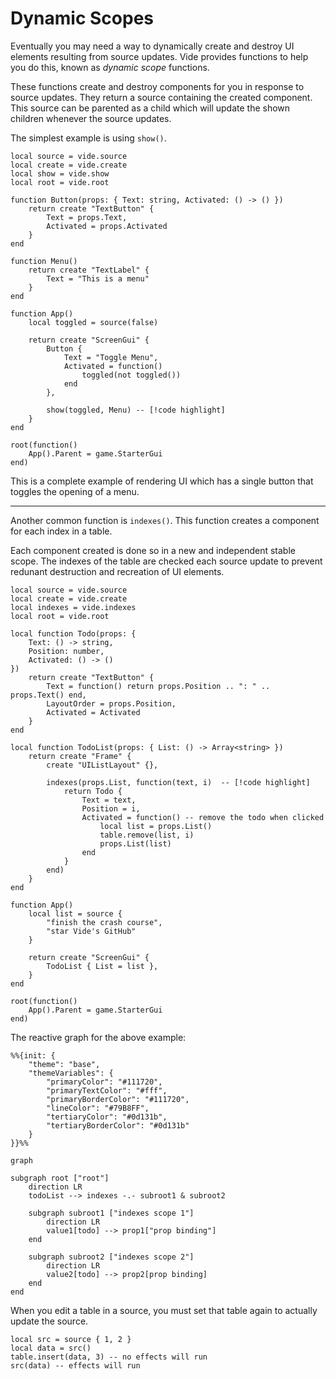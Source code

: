# Dynamic Scopes

Eventually you may need a way to dynamically create and destroy UI elements
resulting from source updates. Vide provides functions to help you do this,
known as *dynamic scope* functions.

These functions create and destroy components for you in response to source
updates. They return a source containing the created component. This source can
be parented as a child which will update the shown children whenever the source
updates.

The simplest example is using `show()`.

```luau
local source = vide.source
local create = vide.create
local show = vide.show
local root = vide.root

function Button(props: { Text: string, Activated: () -> () })
    return create "TextButton" {
        Text = props.Text,
        Activated = props.Activated
    }
end

function Menu()
    return create "TextLabel" {
        Text = "This is a menu"
    }
end

function App()
    local toggled = source(false)

    return create "ScreenGui" {
        Button {
            Text = "Toggle Menu",
            Activated = function()
                toggled(not toggled())
            end
        },

        show(toggled, Menu) -- [!code highlight]
    }
end

root(function()
    App().Parent = game.StarterGui
end)
```

This is a complete example of rendering UI which has a single button that
toggles the opening of a menu.

--------------------------------------------------------------------------------

Another common function is `indexes()`. This function creates a component for
each index in a table.

Each component created is done so in a new and independent stable scope. The
indexes of the table are checked each source update to prevent redunant
destruction and recreation of UI elements.

```luau
local source = vide.source
local create = vide.create
local indexes = vide.indexes
local root = vide.root

local function Todo(props: {
    Text: () -> string,
    Position: number,
    Activated: () -> ()
})
    return create "TextButton" {
        Text = function() return props.Position .. ": " .. props.Text() end,
        LayoutOrder = props.Position,
        Activated = Activated
    }
end

local function TodoList(props: { List: () -> Array<string> })
    return create "Frame" {
        create "UIListLayout" {},

        indexes(props.List, function(text, i)  -- [!code highlight]
            return Todo {
                Text = text,
                Position = i,
                Activated = function() -- remove the todo when clicked
                    local list = props.List()
                    table.remove(list, i)
                    props.List(list)
                end
            }
        end)
    }
end

function App()
    local list = source {
        "finish the crash course",
        "star Vide's GitHub"
    }

    return create "ScreenGui" {
        TodoList { List = list },
    }
end

root(function()
    App().Parent = game.StarterGui
end)
```

The reactive graph for the above example:

```mermaid
%%{init: {
    "theme": "base",
    "themeVariables": {
        "primaryColor": "#111720",
        "primaryTextColor": "#fff",
        "primaryBorderColor": "#111720",
        "lineColor": "#79B8FF",
        "tertiaryColor": "#0d131b",
        "tertiaryBorderColor": "#0d131b"
    }
}}%%

graph

subgraph root ["root"]
    direction LR
    todoList --> indexes -.- subroot1 & subroot2

    subgraph subroot1 ["indexes scope 1"]
        direction LR
        value1[todo] --> prop1["prop binding"]
    end

    subgraph subroot2 ["indexes scope 2"]
        direction LR
        value2[todo] --> prop2[prop binding]
    end
end
```

When you edit a table in a source, you must set that table again to actually
update the source.

```luau
local src = source { 1, 2 }
local data = src()
table.insert(data, 3) -- no effects will run
src(data) -- effects will run
```
